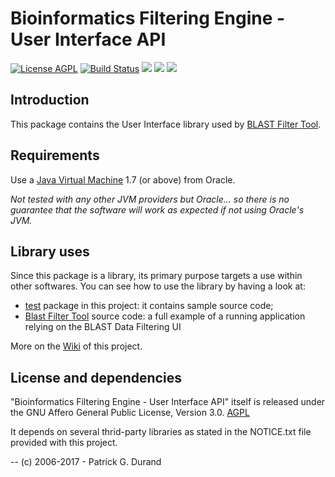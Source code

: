 # Bioinformatics Filtering Engine - User Interface API

[![License AGPL](https://img.shields.io/badge/license-Affero%20GPL%203.0-blue.svg)](https://www.gnu.org/licenses/agpl-3.0.txt) [![Build Status](https://travis-ci.org/pgdurand/Bioinformatics-Filter-UI.svg?branch=master)](https://travis-ci.org/pgdurand/Bioinformatics-Filter-UI) [![](https://tokei.rs/b1/github/pgdurand/Bioinformatics-Filter-UI?category=code)](https://github.com/pgdurand/Bioinformatics-Filter-UI) [![](https://img.shields.io/badge/platform-Java--1.7+-yellow.svg)](http://www.oracle.com/technetwork/java/javase/downloads/index.html) [![](https://img.shields.io/badge/run_on-Linux--Mac_OSX--Windows-yellowgreen.svg)]()


## Introduction

This package contains the User Interface library used by [BLAST Filter Tool](https://github.com/pgdurand/BLAST-Filter-Tool). 

## Requirements

Use a [Java Virtual Machine](http://www.oracle.com/technetwork/java/javase/downloads/index.html) 1.7 (or above) from Oracle. 

*Not tested with any other JVM providers but Oracle... so there is no guarantee that the software will work as expected if not using Oracle's JVM.*

## Library uses

Since this package is a library, its primary purpose targets a use within other softwares. You can see how to use the library by having a look at:

* [test](https://github.com/pgdurand/Bioinformatics-Filter-UI/tree/master/src/test) package in this project: it contains sample source code; 
* [Blast Filter Tool](https://github.com/pgdurand/BLAST-Filter-Tool) source code: a full example of a running application relying on the BLAST Data Filtering UI

More on the [Wiki](https://github.com/pgdurand/Bioinformatics-Filter-UI/wiki) of this project.

## License and dependencies

"Bioinformatics Filtering Engine - User Interface API" itself is released under the GNU Affero General Public License, Version 3.0. [AGPL](https://www.gnu.org/licenses/agpl-3.0.txt)

It depends on several thrid-party libraries as stated in the NOTICE.txt file provided with this project.

--
(c) 2006-2017 - Patrick G. Durand
